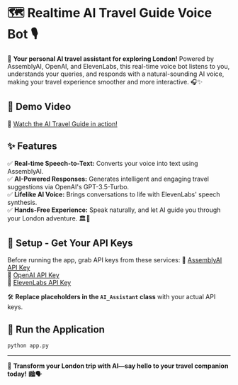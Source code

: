 # 🗺️ Realtime AI Travel Guide Voice Bot 🎙️

🚀 **Your personal AI travel assistant for exploring London!** Powered by AssemblyAI, OpenAI, and ElevenLabs, this real-time voice bot listens to you, understands your queries, and responds with a natural-sounding AI voice, making your travel experience smoother and more interactive. 🎧✨

## 🎥 Demo Video  
🔗 [Watch the AI Travel Guide in action!](Voicebot%20video.MP4)

## ✨ Features
✅ **Real-time Speech-to-Text:** Converts your voice into text using AssemblyAI.  
✅ **AI-Powered Responses:** Generates intelligent and engaging travel suggestions via OpenAI's GPT-3.5-Turbo.  
✅ **Lifelike AI Voice:** Brings conversations to life with ElevenLabs' speech synthesis.  
✅ **Hands-Free Experience:** Speak naturally, and let AI guide you through your London adventure. 🏛️🚆

## 🔑 Setup - Get Your API Keys
Before running the app, grab API keys from these services:
🔹 [AssemblyAI API Key](https://www.assemblyai.com/dashboard/signup)  
🔹 [OpenAI API Key](https://platform.openai.com/api-keys)  
🔹 [ElevenLabs API Key](https://elevenlabs.io/app/sign-in)  

🛠️ **Replace placeholders in the `AI_Assistant` class** with your actual API keys.

## 🚀 Run the Application
```bash
python app.py
```

---
📌 **Transform your London trip with AI—say hello to your travel companion today!** 🏙️🗣️

